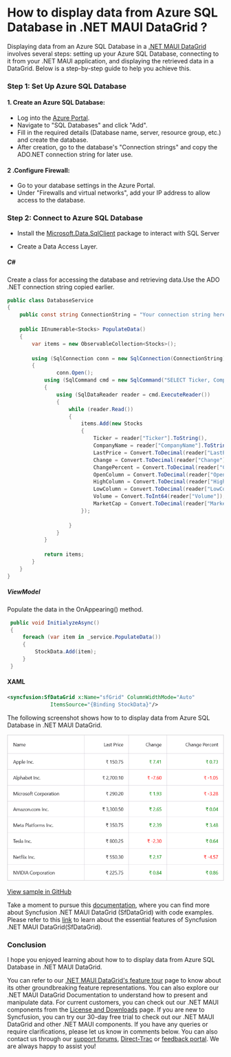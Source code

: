 # How to display data from Azure SQL Database in .NET MAUI DataGrid ?

Displaying data from an Azure SQL Database in a [.NET MAUI DataGrid](https://www.syncfusion.com/maui-controls/maui-datagrid) involves several steps: setting up your Azure SQL Database, connecting to it from your .NET MAUI application, and displaying the retrieved data in a DataGrid. Below is a step-by-step guide to help you achieve this.


### Step 1: Set Up Azure SQL Database

#### 1. Create an Azure SQL Database:

* Log into the [Azure Portal](https://portal.azure.com/).
* Navigate to "SQL Databases" and click "Add".
* Fill in the required details (Database name, server, resource group, etc.) and create the database.
* After creation, go to the database's "Connection strings" and copy the ADO.NET connection string for later use.

#### 2 .Configure Firewall:

* Go to your database settings in the Azure Portal.
* Under "Firewalls and virtual networks", add your IP address to allow access to the database.

### Step 2: Connect to Azure SQL Database
* Install the [Microsoft.Data.SqlClient](https://www.nuget.org/packages/Microsoft.Data.SqlClient) package to interact with SQL Server

* Create a Data Access Layer.


##### C#

Create a class for accessing the database and retrieving data.Use the ADO .NET connection string copied earlier.

```C#
public class DatabaseService
{
    public const string ConnectionString = "Your connection string here";

    public IEnumerable<Stocks> PopulateData()
    {
        var items = new ObservableCollection<Stocks>();

        using (SqlConnection conn = new SqlConnection(ConnectionString))
        {
                conn.Open();
            using (SqlCommand cmd = new SqlCommand("SELECT Ticker, CompanyName, LastPrice, Change, ChangePercent, OpenColumn,HighColumn,LowColumn,Volume,MarketCap FROM Stocks", conn))
            {
                using (SqlDataReader reader = cmd.ExecuteReader())
                {
                    while (reader.Read())
                    {
                        items.Add(new Stocks
                        {
                            Ticker = reader["Ticker"].ToString(),
                            CompanyName = reader["CompanyName"].ToString(),
                            LastPrice = Convert.ToDecimal(reader["LastPrice"]),
                            Change = Convert.ToDecimal(reader["Change"]),
                            ChangePercent = Convert.ToDecimal(reader["ChangePercent"]),
                            OpenColumn = Convert.ToDecimal(reader["OpenColumn"]),
                            HighColumn = Convert.ToDecimal(reader["HighColumn"]),
                            LowColumn = Convert.ToDecimal(reader["LowColumn"]),
                            Volume = Convert.ToInt64(reader["Volume"]),
                            MarketCap = Convert.ToDecimal(reader["MarketCap"])
                        });

                    }
                }
            }

            return items;
        }
    }
}

```
##### ViewModel

Populate the data in the OnAppearing() method.

```C#
 public void InitialyzeAsync()
 {
     foreach (var item in _service.PopulateData())
     {
         StockData.Add(item);
     }
 }
```

#### XAML
```XML
<syncfusion:SfDataGrid x:Name="sfGrid" ColumnWidthMode="Auto"
              ItemsSource="{Binding StockData}"/>
```

The following screenshot shows how to to display data from Azure SQL Database in .NET MAUI DataGrid.

![Column formatted using binding](SfDataGridSample_Azure_SQL_DB.png)

[View sample in GitHub](https://github.com/SyncfusionExamples/How-to-display-data-from-Azure-SQL-Database-in-.NET-MAUI-DataGrid)

Take a moment to pursue this [documentation](https://help.syncfusion.com/maui/datagrid/overview), where you can find more about Syncfusion .NET MAUI DataGrid (SfDataGrid) with code examples.
Please refer to this [link](https://www.syncfusion.com/maui-controls/maui-datagrid) to learn about the essential features of Syncfusion .NET MAUI DataGrid(SfDataGrid).

### Conclusion
I hope you enjoyed learning about how to to display data from Azure SQL Database in .NET MAUI DataGrid.

You can refer to our [.NET MAUI DataGrid's feature tour](https://www.syncfusion.com/maui-controls/maui-datagrid) page to know about its other groundbreaking feature representations. You can also explore our .NET MAUI DataGrid Documentation to understand how to present and manipulate data.
For current customers, you can check out our .NET MAUI components from the [License and Downloads](https://www.syncfusion.com/account/downloads) page. If you are new to Syncfusion, you can try our 30-day free trial to check out our .NET MAUI DataGrid and other .NET MAUI components.
If you have any queries or require clarifications, please let us know in comments below. You can also contact us through our [support forums](https://www.syncfusion.com/forums), [Direct-Trac](https://support.syncfusion.com/account/login?ReturnUrl=%2Faccount%2Fconnect%2Fauthorize%2Fcallback%3Fclient_id%3Dc54e52f3eb3cde0c3f20474f1bc179ed%26redirect_uri%3Dhttps%253A%252F%252Fsupport.syncfusion.com%252Fagent%252Flogincallback%26response_type%3Dcode%26scope%3Dopenid%2520profile%2520agent.api%2520integration.api%2520offline_access%2520kb.api%26state%3D8db41f98953a4d9ba40407b150ad4cf2%26code_challenge%3DvwHoT64z2h21eP_A9g7JWtr3vp3iPrvSjfh5hN5C7IE%26code_challenge_method%3DS256%26response_mode%3Dquery) or [feedback portal](https://www.syncfusion.com/feedback/maui?control=sfdatagrid). We are always happy to assist you!
